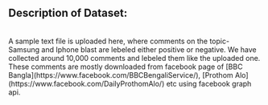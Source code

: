 ## Description of Dataset:
<br />
A sample text file is uploaded here, where comments on the topic- Samsung and Iphone blast are lebeled either positive or negative.
We have collected around 10,000 comments and lebeled them like the uploaded one. These comments are mostly downloaded from facebook page of [BBC Bangla](https://www.facebook.com/BBCBengaliService/), [Prothom Alo](https://www.facebook.com/DailyProthomAlo/) etc using facebook graph api.<br />
